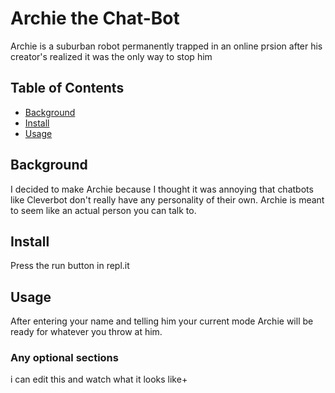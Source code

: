 # Archie the Chat-Bot
Archie is a suburban robot permanently trapped in an online prsion after his creator's realized it was the only way to stop him
## Table of Contents
- [Background](#background)
- [Install](#install)
- [Usage](#usage)
## Background
I decided to make Archie because I thought it was annoying that chatbots like Cleverbot don't really have any personality of their own. Archie is meant to seem like an actual person you can talk to.
## Install
Press the run button in repl.it
## Usage
After entering your name and telling him your current mode Archie will be ready for whatever you throw at him.
### Any optional sections
i can edit this and watch what it looks like+